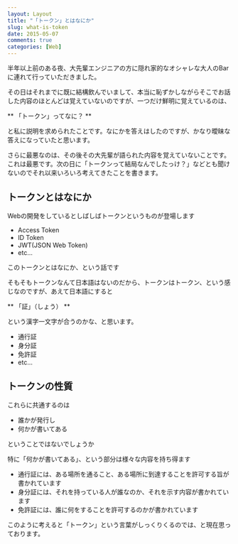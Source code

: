 ```yaml
---
layout: Layout
title: "「トークン」とはなにか"
slug: what-is-token
date: 2015-05-07
comments: true
categories: [Web]
---
```


半年以上前のある夜、大先輩エンジニアの方に隠れ家的なオシャレな大人のBarに連れて行っていただきました。

その日はそれまでに既に結構飲んでいまして、本当に恥ずかしながらそこでお話した内容のほとんどは覚えていないのですが、一つだけ鮮明に覚えているのは、

** 「トークン」ってなに？ **

と私に説明を求められたことです。なにかを答えはしたのですが、かなり曖昧な答えになっていたと思います。

さらに最悪なのは、その後その大先輩が語られた内容を覚えていないことです。これは最悪です。次の日に「トークンって結局なんでしたっけ？」などとも聞けないのでそれ以来いろいろ考えてきたことを書きます。

## トークンとはなにか
Webの開発をしているとしばしばトークンというものが登場します

* Access Token
* ID Token
* JWT(JSON Web Token)
* etc...

このトークンとはなにか、という話です

そもそもトークンなんて日本語はないのだから、トークンはトークン、という感じなのですが、あえて日本語にすると

** 「証」（しょう） **

という漢字一文字が合うのかな、と思います。

* 通行証
* 身分証
* 免許証
* etc...

## トークンの性質

これらに共通するのは

* 誰かが発行し
* 何かが書いてある

ということではないでしょうか

特に「何かが書いてある」、という部分は様々な内容を持ち得ます

* 通行証には、ある場所を通ること、ある場所に到達することを許可する旨が書かれています
* 身分証には、それを持っている人が誰なのか、それを示す内容が書かれています
* 免許証には、誰に何をすることを許可するのかが書かれています

このように考えると「トークン」という言葉がしっくりくるのでは、と現在思っております。


